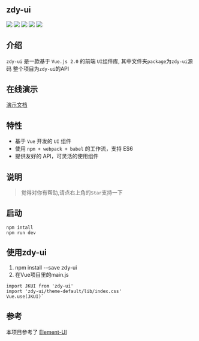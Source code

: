 ## zdy-ui

![](https://img.shields.io/badge/vue-2.5.2-blue.svg)
![](https://img.shields.io/badge/vue--cli-2.8.5-green.svg)
![](https://img.shields.io/badge/vue--router-3.0.1-ff69b4.svg)
![](https://img.shields.io/badge/vue--markdown--loader-2.4.1-yellow.svg)
![](https://img.shields.io/badge/markdown--it--container-2.4.1-003366.svg)

## 介绍

`zdy-ui` 是一款基于 `Vue.js 2.0` 的前端 `UI`组件库, 其中文件夹`package`为`zdy-ui`源码
整个项目为`zdy-ui`的API

## 在线演示

[演示文档](http://www.goingtrace.com)

## 特性

- 基于 `Vue` 开发的 `UI` 组件
- 使用 `npm + webpack + babel` 的工作流，支持 ES6
- 提供友好的 API，可灵活的使用组件

## 说明
> 觉得对你有帮助,请点右上角的`Star`支持一下</br>

## 启动
```
npm intall
npm run dev
```

## 使用zdy-ui
 1. npm install --save zdy-ui
 2. 在Vue项目里的main.js
```
import JKUI from 'zdy-ui'
import 'zdy-ui/theme-default/lib/index.css'
Vue.use(JKUI)`
```

## 参考
本项目参考了
[Element-UI](https://github.com/ElemeFE/element)